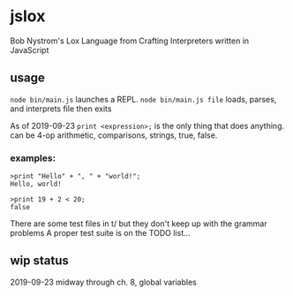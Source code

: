 # jslox
 Bob Nystrom's Lox Language from Crafting Interpreters written in JavaScript

## usage

```node bin/main.js``` launches a REPL.
```node bin/main.js file``` loads, parses, and interprets file then exits

As of 2019-09-23 ```print <expression>;``` is the only thing that does anything.
<expression> can be 4-op arithmetic, comparisons, strings, true, false.

### examples:

```
>print "Hello" + ", " + "world!";
Hello, world!

>print 19 + 2 < 20;
false
```

There are some test files in t/ but they don't keep up with the grammar problems
A proper test suite is on the TODO list...

## wip status

2019-09-23 midway through ch. 8, global variables
